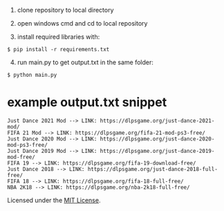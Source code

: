 1. clone repository to local directory

2. open windows cmd and cd to local repository

3. install required libraries with:
```shell
$ pip install -r requirements.txt
```
4. run main.py to get output.txt in the same folder:
```shell
$ python main.py
```
# example output.txt snippet
```
Just Dance 2021 Mod --> LINK: https://dlpsgame.org/just-dance-2021-mod/ 
FIFA 21 Mod --> LINK: https://dlpsgame.org/fifa-21-mod-ps3-free/ 
Just Dance 2020 Mod --> LINK: https://dlpsgame.org/just-dance-2020-mod-ps3-free/ 
Just Dance 2019 Mod --> LINK: https://dlpsgame.org/just-dance-2019-mod-free/ 
FIFA 19 --> LINK: https://dlpsgame.org/fifa-19-download-free/ 
Just Dance 2018 --> LINK: https://dlpsgame.org/just-dance-2018-full-free/ 
FIFA 18 --> LINK: https://dlpsgame.org/fifa-18-full-free/ 
NBA 2K18 --> LINK: https://dlpsgame.org/nba-2k18-full-free/ 
```

Licensed under the [MIT License](LICENSE).